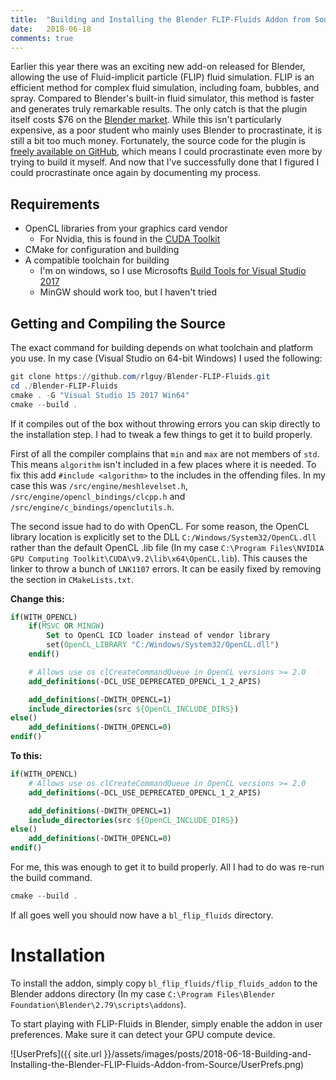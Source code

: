 ```yaml
---
title:  "Building and Installing the Blender FLIP-Fluids Addon from Source"
date:   2018-06-18
comments: true
---
```

Earlier this year there was an exciting new add-on released for Blender, allowing the use of Fluid-implicit particle (FLIP) fluid simulation. FLIP is an efficient method for complex fluid simulation, including foam, bubbles, and spray. Compared to Blender's built-in fluid simulator, this method is faster and generates truly remarkable results. The only catch is that the plugin itself costs $76 on the [Blender market](https://www.blendermarket.com/products/flipfluids). While this isn't particularly expensive, as a poor student who mainly uses Blender to procrastinate, it is still a bit too much money. Fortunately, the source code for the plugin is [freely available on GitHub](https://github.com/rlguy/Blender-FLIP-Fluids), which means I could procrastinate even more by trying to build it myself. And now that I've successfully done that I figured I could procrastinate once again by documenting my process.

## Requirements
- OpenCL libraries from your graphics card vendor
    - For Nvidia, this is found in the [CUDA Toolkit](https://developer.nvidia.com/cuda-downloads)
- CMake for configuration and building
- A compatible toolchain for building
    - I'm on windows, so I use Microsofts [Build Tools for Visual Studio 2017](https://www.visualstudio.com/downloads/#build-tools-for-visual-studio-2017)
    - MinGW should work too, but I haven't tried

## Getting and Compiling the Source
The exact command for building depends on what toolchain and platform you use. In my case (Visual Studio on 64-bit Windows) I used the following:

```powershell
git clone https://github.com/rlguy/Blender-FLIP-Fluids.git
cd ./Blender-FLIP-Fluids
cmake . -G "Visual Studio 15 2017 Win64"
cmake --build .
```

If it compiles out of the box without throwing errors you can skip directly to the installation step. I had to tweak a few things to get it to build properly.

First of all the compiler complains that `min` and `max` are not members of `std`. This means `algorithm` isn't included in a few places where it is needed. To fix this add `#include <algorithm>` to the includes in the offending files. In my case this was `/src/engine/meshlevelset.h`, `/src/engine/opencl_bindings/clcpp.h` and `/src/engine/c_bindings/openclutils.h`.

The second issue had to do with OpenCL. For some reason, the OpenCL library location is explicitly set to the DLL `C:/Windows/System32/OpenCL.dll` rather than the default OpenCL .lib file (In my case `C:\Program Files\NVIDIA GPU Computing Toolkit\CUDA\v9.2\lib\x64\OpenCL.lib`). This causes the linker to throw a bunch of `LNK1107` errors. It can be easily fixed by removing the section in `CMakeLists.txt`.

**Change this:**

```cmake
if(WITH_OPENCL)
    if(MSVC OR MINGW)
        Set to OpenCL ICD loader instead of vendor library
        set(OpenCL_LIBRARY "C:/Windows/System32/OpenCL.dll")
    endif()

    # Allows use os clCreateCommandQueue in OpenCL versions >= 2.0
    add_definitions(-DCL_USE_DEPRECATED_OPENCL_1_2_APIS)

    add_definitions(-DWITH_OPENCL=1)
    include_directories(src ${OpenCL_INCLUDE_DIRS})
else()
    add_definitions(-DWITH_OPENCL=0)
endif()
```

**To this:**
```cmake
if(WITH_OPENCL)
    # Allows use os clCreateCommandQueue in OpenCL versions >= 2.0
    add_definitions(-DCL_USE_DEPRECATED_OPENCL_1_2_APIS)

    add_definitions(-DWITH_OPENCL=1)
    include_directories(src ${OpenCL_INCLUDE_DIRS})
else()
    add_definitions(-DWITH_OPENCL=0)
endif()
```

For me, this was enough to get it to build properly. All I had to do was re-run the build command.

```powershell
cmake --build .
```

If all goes well you should now have a `bl_flip_fluids` directory.

# Installation
To install the addon, simply copy `bl_flip_fluids/flip_fluids_addon` to the Blender addons directory (In my case `C:\Program Files\Blender Foundation\Blender\2.79\scripts\addons`).

To start playing with FLIP-Fluids in Blender, simply enable the addon in user preferences. Make sure it can detect your GPU compute device.

![UserPrefs]({{ site.url }}/assets/images/posts/2018-06-18-Building-and-Installing-the-Blender-FLIP-Fluids-Addon-from-Source/UserPrefs.png)